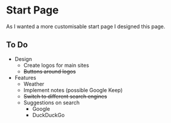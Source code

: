 # Start Page

As I wanted a more customisable start page I designed this page. 

## To Do
* Design
    * Create logos for main sites
    * <del>Buttons around logos</del>
* Features
    * Weather
    * Implement notes (possible Google Keep)
    * <del>Switch to different search engines</del>
    * Suggestions on search
        * Google
        * DuckDuckGo
